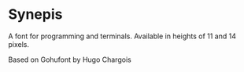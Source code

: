 # Synepis

A font for programming and terminals.
Available in heights of 11 and 14 pixels.

Based on Gohufont by Hugo Chargois
